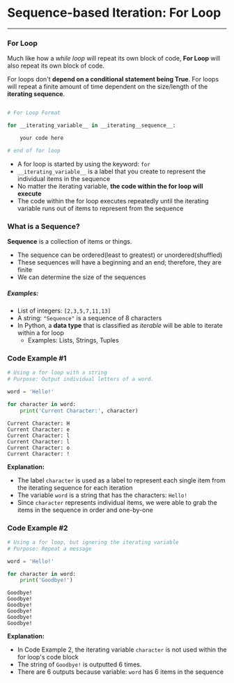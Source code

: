 # Sequence-based Iteration: For Loop
---

### For Loop

Much like how a _while loop_ will repeat its own block of code, __For Loop__ will also repeat its own block of code.

For loops don't __depend on a conditional statement being True__. For loops will repeat a finite amount of time dependent on the size/length of the __iterating sequence__.

```python

# For Loop Format

for __iterating_variable__ in __iterating__sequence__:

    your code here

# end of for loop

```

- A for loop is started by using the keyword: ```for```
- ```__iterating_variable__``` is a label that you create to represent the individual items in the sequence
- No matter the iterating variable, __the code within the for loop will execute__
- The code within the for loop executes repeatedly until the iterating variable runs out of items to represent from the sequence

### What is a Sequence?

__Sequence__ is a collection of items or things.
- The sequence can be ordered(least to greatest) or unordered(shuffled)
- These sequences will have a beginning and an end; therefore, they are finite
- We can determine the size of the sequences

##### Examples:
- List of integers: ```[2,3,5,7,11,13]```
- A string: ```"Sequence"``` is a sequence of 8 characters
- In Python, a __data type__ that is classified as _iterable_ will be able to iterate within a for loop
    - Examples: Lists, Strings, Tuples
    
### Code Example #1


```python
# Using a for loop with a string
# Purpose: Output individual letters of a word.

word = 'Hello!'

for character in word:
    print('Current Character:', character)
```

    Current Character: H
    Current Character: e
    Current Character: l
    Current Character: l
    Current Character: o
    Current Character: !


__Explanation:__
- The label ```character``` is used as a label to represent each single item from the iterating sequence for each iteration
- The variable ```word``` is a string that has the characters: ```Hello!```
- Since ```character``` represents individual items, we were able to grab the items in the sequence in order and one-by-one

### Code Example #2


```python
# Using a for loop, but ignoring the iterating variable
# Purpose: Repeat a message

word = 'Hello!'

for character in word:
    print('Goodbye!')
```

    Goodbye!
    Goodbye!
    Goodbye!
    Goodbye!
    Goodbye!
    Goodbye!


__Explanation:__
- In Code Example 2, the iterating variable ```character``` is not used within the for loop's code block
- The string of ```Goodbye!``` is outputted 6 times.
- There are 6 outputs because variable: ```word``` has 6 items in the sequence
